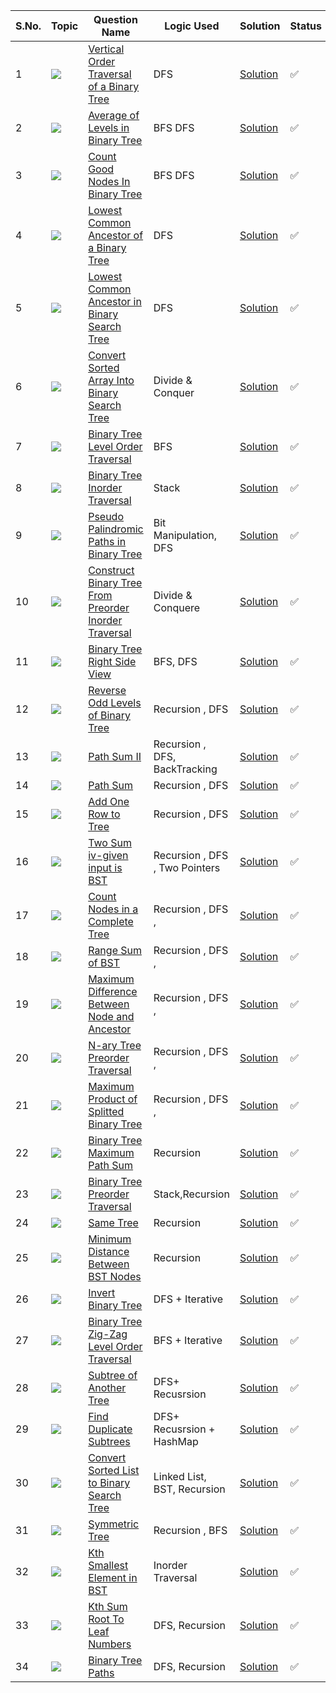 S.No. | Topic | Question Name | Logic Used | Solution | Status |
------|---------------|------------|-------|------|------|
1 | ![](https://img.shields.io/badge/Trees-f0772b?style=for-the-badge&logo=array&logoColor=black) | [Vertical Order Traversal of a Binary Tree](https://leetcode.com/problems/vertical-order-traversal-of-a-binary-tree/) | DFS | [Solution](https://github.com/himanshugupta09/LEETCODE_SOLUTIONS/blob/main/TREES/Vertical%20Order%20Traversal%20of%20a%20Binary%20Tree.cpp) | ✅ |
2 | ![](https://img.shields.io/badge/Trees-f0772b?style=for-the-badge&logo=array&logoColor=black) | [Average of Levels in Binary Tree](https://leetcode.com/problems/average-of-levels-in-binary-tree/) | BFS DFS | [Solution](https://github.com/himanshugupta09/LEETCODE_SOLUTIONS/blob/main/TREES/Average%20of%20Levels%20in%20Binary%20Tree.cpp) | ✅ |
3 | ![](https://img.shields.io/badge/Trees-f0772b?style=for-the-badge&logo=array&logoColor=black) | [Count Good Nodes In Binary Tree](https://leetcode.com/problems/count-good-nodes-in-binary-tree/) | BFS DFS| [Solution](https://github.com/himanshugupta09/LEETCODE_SOLUTIONS/blob/main/TREES/Count%20of%20Good%20Nodes%20in%20Binary%20Tree.cpp) | ✅ |
4 | ![](https://img.shields.io/badge/Trees-f0772b?style=for-the-badge&logo=array&logoColor=black) | [Lowest Common Ancestor of a Binary Tree](https://leetcode.com/problems/lowest-common-ancestor-of-a-binary-tree/) |DFS | [Solution](https://github.com/himanshugupta09/LEETCODE_SOLUTIONS/blob/main/TREES/Lowest%20Common%20Ancestor%20of%20a%20Binary%20Tree.py) | ✅ |
5 | ![](https://img.shields.io/badge/Treess-f0772b?style=for-the-badge&logo=array&logoColor=black) | [Lowest Common Ancestor in Binary Search Tree](https://leetcode.com/problems/lowest-common-ancestor-of-a-binary-search-tree/) |DFS | [Solution](https://github.com/himanshugupta09/LEETCODE_SOLUTIONS/blob/main/TREES/Lowest%20Common%20Ancestor%20of%20a%20Binary%20Search%20Tree.py) | ✅ |
6 | ![](https://img.shields.io/badge/Tress-f0772b?style=for-the-badge&logo=array&logoColor=black) | [Convert Sorted Array Into Binary Search Tree](https://leetcode.com/problems/convert-sorted-array-to-binary-search-tree/) |Divide & Conquer | [Solution](https://github.com/himanshugupta09/LEETCODE_SOLUTIONS/blob/main/TREES/Convert%20Sorted%20Array%20into%20Binary%20Search%20Tree.cpp) | ✅ |
7 | ![](https://img.shields.io/badge/Tress-f0772b?style=for-the-badge&logo=array&logoColor=black) | [Binary Tree Level Order Traversal](https://leetcode.com/problems/binary-tree-level-order-traversal/) |BFS | [Solution](https://github.com/himanshugupta09/LEETCODE_SOLUTIONS/blob/main/TREES/Btree_Level_Order_Traversal.cpp) | ✅ |
8 | ![](https://img.shields.io/badge/Trees-f0772b?style=for-the-badge&logo=array&logoColor=black) | [Binary Tree Inorder Traversal](https://leetcode.com/problems/binary-tree-inorder-traversal/) |Stack | [Solution](https://github.com/himanshugupta09/LEETCODE_SOLUTIONS/blob/main/TREES/Binary%20Tree%20Inorder%20Traversal.cpp) | ✅ |
9 | ![](https://img.shields.io/badge/Trees-f0772b?style=for-the-badge&logo=array&logoColor=black) | [Pseudo Palindromic Paths in Binary Tree](https://leetcode.com/problems/pseudo-palindromic-paths-in-a-binary-tree/) |Bit Manipulation, DFS | [Solution](https://github.com/himanshugupta09/LEETCODE_SOLUTIONS/blob/main/TREES/Pseudo-Palindromic%20Paths%20in%20a%20Binary%20Tree.cpp) | ✅ |
10 | ![](https://img.shields.io/badge/Trees-f0772b?style=for-the-badge&logo=array&logoColor=black) | [Construct Binary Tree From Preorder Inorder Traversal](https://leetcode.com/problems/construct-binary-tree-from-preorder-and-inorder-traversal/) |Divide & Conquere | [Solution](https://github.com/himanshugupta09/LEETCODE_SOLUTIONS/blob/main/TREES/Construct%20Binary%20Tree%20from%20Preorder%20and%20Inorder%20Traversal.cpp) | ✅ |
11 | ![](https://img.shields.io/badge/Trees-f0772b?style=for-the-badge&logo=array&logoColor=black) | [Binary Tree Right Side View](https://leetcode.com/problems/binary-tree-right-side-view/) |BFS, DFS | [Solution](https://github.com/himanshugupta09/LEETCODE_SOLUTIONS/blob/main/TREES/Right%20Side%20View%20of%20A%20Binary%20Tree.cpp) | ✅ |
12 | ![](https://img.shields.io/badge/Trees-f0772b?style=for-the-badge&logo=array&logoColor=black) | [Reverse Odd Levels of Binary Tree](https://leetcode.com/problems/reverse-odd-levels-of-binary-tree/) |Recursion , DFS | [Solution](https://github.com/himanshugupta09/LEETCODE_SOLUTIONS/blob/main/TREES/Reverse%20Odd%20Level%20Of%20Binary%20Tree.cpp) | ✅ |
13 | ![](https://img.shields.io/badge/Trees-f0772b?style=for-the-badge&logo=array&logoColor=black) | [Path Sum II](https://leetcode.com/problems/path-sum-ii/) |Recursion , DFS, BackTracking | [Solution](https://github.com/himanshugupta09/LEETCODE_SOLUTIONS/blob/main/TREES/path-sum-ii.cpp) | ✅ |
14 | ![](https://img.shields.io/badge/Trees-f0772b?style=for-the-badge&logo=array&logoColor=black) | [Path Sum](https://leetcode.com/problems/path-sum/) |Recursion , DFS | [Solution](https://github.com/himanshugupta09/LEETCODE_SOLUTIONS/blob/main/TREES/path-sum.cpp) | ✅ |
15 | ![](https://img.shields.io/badge/Trees-f0772b?style=for-the-badge&logo=array&logoColor=black) | [Add One Row to Tree](https://leetcode.com/problems/add-one-row-to-tree/) |Recursion , DFS | [Solution](https://github.com/himanshugupta09/LEETCODE_SOLUTIONS/blob/main/TREES/add-one-row-to-tree.cpp) | ✅ |
16 | ![](https://img.shields.io/badge/Trees-f0772b?style=for-the-badge&logo=array&logoColor=black) | [Two Sum iv-given input is BST](https://leetcode.com/problems/two-sum-iv-input-is-a-bst/) |Recursion , DFS , Two Pointers | [Solution](https://github.com/himanshugupta09/LEETCODE_SOLUTIONS/blob/main/TREES/two-sum-iv-input-is-a-bst.cpp) | ✅ |
17 | ![](https://img.shields.io/badge/Trees-f0772b?style=for-the-badge&logo=array&logoColor=black) | [Count Nodes in a Complete Tree](https://leetcode.com/problems/count-nodes-in-a-compltete-tree/) |Recursion , DFS ,  | [Solution](https://github.com/himanshugupta09/LEETCODE_SOLUTIONS/blob/main/TREES/count-complete-tree-nodes.cpp) | ✅ |
18 | ![](https://img.shields.io/badge/Trees-f0772b?style=for-the-badge&logo=array&logoColor=black) | [Range Sum of BST](https://leetcode.com/problems/range-sum-of-bst/) |Recursion , DFS ,  | [Solution](https://github.com/himanshugupta09/LEETCODE_SOLUTIONS/blob/main/TREES/range-sum-of-bst.cpp) | ✅ |
19 | ![](https://img.shields.io/badge/Trees-f0772b?style=for-the-badge&logo=array&logoColor=black) | [Maximum Difference Between Node and Ancestor](https://leetcode.com/problems/maximum-difference-between-node-and-ancestor/description/) |Recursion , DFS ,  | [Solution](https://github.com/himanshugupta09/LEETCODE_SOLUTIONS/blob/main/TREES/maximum-difference-between-node-and-ancestor.cpp) | ✅ |
20 | ![](https://img.shields.io/badge/Trees-f0772b?style=for-the-badge&logo=array&logoColor=black) | [N-ary Tree Preorder Traversal](https://leetcode.com/problems/n-ary-tree-preorder-traversal/description/) |Recursion , DFS ,  | [Solution](https://github.com/himanshugupta09/LEETCODE_SOLUTIONS/blob/main/TREES/n-ary-tree-preorder-traversal.cpp) | ✅ |
21 | ![](https://img.shields.io/badge/Trees-f0772b?style=for-the-badge&logo=array&logoColor=black) | [ Maximum Product of Splitted Binary Tree](https://leetcode.com/problems/maximum-product-of-splitted-binary-tree/description/) |Recursion , DFS ,  | [Solution](https://github.com/himanshugupta09/LEETCODE_SOLUTIONS/blob/main/TREES/maximum-product-of-splitted-binary-tree.cpp) | ✅ |
22 | ![](https://img.shields.io/badge/Trees-f0772b?style=for-the-badge&logo=array&logoColor=black) | [Binary Tree Maximum Path Sum](https://leetcode.com/problems/binary-tree-maximum-path-sum/description/) |Recursion  | [Solution](https://github.com/himanshugupta09/LEETCODE_SOLUTIONS/blob/main/TREES/binary-tree-maximum-path-sum.cpp) | ✅ |
23 | ![](https://img.shields.io/badge/Trees-f0772b?style=for-the-badge&logo=array&logoColor=black) | [Binary Tree Preorder Traversal](https://leetcode.com/problems/binary-tree-preorder-traversal/description/) |Stack,Recursion  | [Solution](https://github.com/himanshugupta09/LEETCODE_SOLUTIONS/blob/main/TREES/binary-tree-preorder-traversal.cpp) | ✅ |
24 | ![](https://img.shields.io/badge/Trees-f0772b?style=for-the-badge&logo=array&logoColor=black) | [Same Tree](https://leetcode.com/problems/same-tree/description/) |Recursion  | [Solution](https://github.com/himanshugupta09/LEETCODE_SOLUTIONS/blob/main/TREES/same-tree.cpp) | ✅ |
25 | ![](https://img.shields.io/badge/Trees-f0772b?style=for-the-badge&logo=array&logoColor=black) | [Minimum Distance Between BST Nodes](https://leetcode.com/problems/minimum-distance-between-bst-nodes/description/) |Recursion  | [Solution](https://github.com/himanshugupta09/LEETCODE_SOLUTIONS/blob/main/TREES/minimum-distance-between-bst-nodes.cpp) | ✅ |
26 | ![](https://img.shields.io/badge/Trees-f0772b?style=for-the-badge&logo=array&logoColor=black) | [Invert Binary Tree](https://leetcode.com/problems/invert-binary-tree/description/) |DFS + Iterative | [Solution](https://github.com/himanshugupta09/LEETCODE_SOLUTIONS/blob/main/TREES/invert-binary-tree.cpp) | ✅ |
27 | ![](https://img.shields.io/badge/Trees-f0772b?style=for-the-badge&logo=array&logoColor=black) | [Binary Tree Zig-Zag Level Order Traversal](https://leetcode.com/problems/binary-tree-zigzag-level-order-traversal/description/) |BFS + Iterative | [Solution](https://github.com/himanshugupta09/LEETCODE_SOLUTIONS/blob/main/TREES/binary-tree-zigzag-level-order-traversal.cpp) | ✅ |
28 | ![](https://img.shields.io/badge/Trees-f0772b?style=for-the-badge&logo=array&logoColor=black) | [Subtree of Another Tree](https://leetcode.com/problems/subtree-of-another-tree/description/) |DFS+ Recusrsion | [Solution]() | ✅ |
29 | ![](https://img.shields.io/badge/Trees-f0772b?style=for-the-badge&logo=array&logoColor=black) | [Find Duplicate Subtrees](https://leetcode.com/problems/find-duplicate-subtree/description/) |DFS+ Recusrsion + HashMap | [Solution](https://github.com/himanshugupta09/LEETCODE_SOLUTIONS/blob/main/TREES/find-duplicate-subtrees.cpp) | ✅ |
30 | ![](https://img.shields.io/badge/Trees-f0772b?style=for-the-badge&logo=array&logoColor=black) | [Convert Sorted List to Binary Search Tree](https://leetcode.com/problems/convert-sorted-list-to-binary-search-tree/description/) |Linked List, BST, Recursion | [Solution](https://github.com/himanshugupta09/LEETCODE_SOLUTIONS/blob/main/TREES/convert-sorted-list-to-binary-search-tree.cpp) | ✅ |
31 | ![](https://img.shields.io/badge/Trees-f0772b?style=for-the-badge&logo=array&logoColor=black) | [Symmetric Tree](https://leetcode.com/problems/symmetric-tree/description/) | Recursion , BFS| [Solution](https://github.com/himanshugupta09/LEETCODE_SOLUTIONS/blob/main/TREES/symmetric-tree.cpp) | ✅ |
32 | ![](https://img.shields.io/badge/Trees-f0772b?style=for-the-badge&logo=array&logoColor=black) | [Kth Smallest Element in BST](https://leetcode.com/problems/kth-smallest-element-in-a-bst/description/) | Inorder Traversal| [Solution](https://github.com/himanshugupta09/LEETCODE_SOLUTIONS/blob/main/TREES/kth-smallest-element-in-a-bst.cpp) | ✅ |
33 | ![](https://img.shields.io/badge/Trees-f0772b?style=for-the-badge&logo=array&logoColor=black) | [Kth Sum Root To Leaf Numbers](https://leetcode.com/problems/sum-root-to-leaf-numbers/description/) | DFS, Recursion| [Solution](https://github.com/himanshugupta09/LEETCODE_SOLUTIONS/blob/main/TREES/sum-root-to-leaf-numbers.cpp) | ✅ |
34 | ![](https://img.shields.io/badge/Trees-f0772b?style=for-the-badge&logo=array&logoColor=black) | [Binary Tree Paths](https://leetcode.com/problems/binary-tree-paths/description/) | DFS, Recursion| [Solution](https://github.com/himanshugupta09/LEETCODE_SOLUTIONS/blob/main/TREES/binary-tree-paths.cpp) | ✅ |















